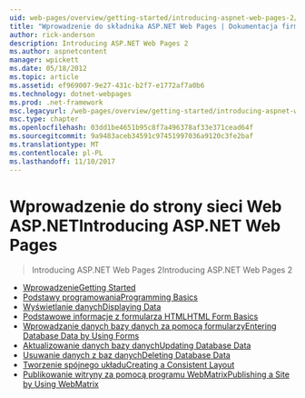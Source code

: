 ```yaml
---
uid: web-pages/overview/getting-started/introducing-aspnet-web-pages-2/index
title: "Wprowadzenie do składnika ASP.NET Web Pages | Dokumentacja firmy Microsoft"
author: rick-anderson
description: Introducing ASP.NET Web Pages 2
ms.author: aspnetcontent
manager: wpickett
ms.date: 05/18/2012
ms.topic: article
ms.assetid: ef969007-9e27-431c-b2f7-e1772af7a0b6
ms.technology: dotnet-webpages
ms.prod: .net-framework
msc.legacyurl: /web-pages/overview/getting-started/introducing-aspnet-web-pages-2
msc.type: chapter
ms.openlocfilehash: 03dd1be4651b95c8f7a496378af33e371cead64f
ms.sourcegitcommit: 9a9483aceb34591c97451997036a9120c3fe2baf
ms.translationtype: MT
ms.contentlocale: pl-PL
ms.lasthandoff: 11/10/2017
---
```

<a name="introducing-aspnet-web-pages"></a><span data-ttu-id="a8b62-103">Wprowadzenie do strony sieci Web ASP.NET</span><span class="sxs-lookup"><span data-stu-id="a8b62-103">Introducing ASP.NET Web Pages</span></span>
====================
> <span data-ttu-id="a8b62-104">Introducing ASP.NET Web Pages 2</span><span class="sxs-lookup"><span data-stu-id="a8b62-104">Introducing ASP.NET Web Pages 2</span></span>


- [<span data-ttu-id="a8b62-105">Wprowadzenie</span><span class="sxs-lookup"><span data-stu-id="a8b62-105">Getting Started</span></span>](getting-started.md)
- [<span data-ttu-id="a8b62-106">Podstawy programowania</span><span class="sxs-lookup"><span data-stu-id="a8b62-106">Programming Basics</span></span>](intro-to-web-pages-programming.md)
- [<span data-ttu-id="a8b62-107">Wyświetlanie danych</span><span class="sxs-lookup"><span data-stu-id="a8b62-107">Displaying Data</span></span>](displaying-data.md)
- [<span data-ttu-id="a8b62-108">Podstawowe informacje z formularza HTML</span><span class="sxs-lookup"><span data-stu-id="a8b62-108">HTML Form Basics</span></span>](form-basics.md)
- [<span data-ttu-id="a8b62-109">Wprowadzanie danych bazy danych za pomocą formularzy</span><span class="sxs-lookup"><span data-stu-id="a8b62-109">Entering Database Data by Using Forms</span></span>](entering-data.md)
- [<span data-ttu-id="a8b62-110">Aktualizowanie danych bazy danych</span><span class="sxs-lookup"><span data-stu-id="a8b62-110">Updating Database Data</span></span>](updating-data.md)
- [<span data-ttu-id="a8b62-111">Usuwanie danych z baz danych</span><span class="sxs-lookup"><span data-stu-id="a8b62-111">Deleting Database Data</span></span>](deleting-data.md)
- [<span data-ttu-id="a8b62-112">Tworzenie spójnego układu</span><span class="sxs-lookup"><span data-stu-id="a8b62-112">Creating a Consistent Layout</span></span>](layouts.md)
- [<span data-ttu-id="a8b62-113">Publikowanie witryny za pomocą programu WebMatrix</span><span class="sxs-lookup"><span data-stu-id="a8b62-113">Publishing a Site by Using WebMatrix</span></span>](publishing.md)
